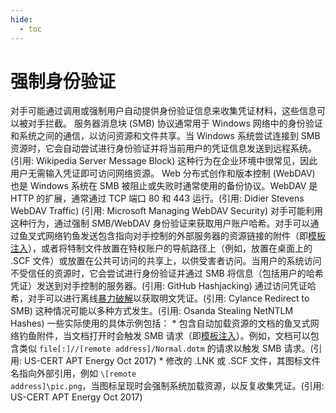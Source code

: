 ```yaml
---
hide:
  - toc
---
```


# 强制身份验证

对手可能通过调用或强制用户自动提供身份验证信息来收集凭证材料，这些信息可以被对手拦截。  服务器消息块 (SMB) 协议通常用于 Windows 网络中的身份验证和系统之间的通信，以访问资源和文件共享。当 Windows 系统尝试连接到 SMB 资源时，它会自动尝试进行身份验证并将当前用户的凭证信息发送到远程系统。(引用: Wikipedia Server Message Block) 这种行为在企业环境中很常见，因此用户无需输入凭证即可访问网络资源。  Web 分布式创作和版本控制 (WebDAV) 也是 Windows 系统在 SMB 被阻止或失败时通常使用的备份协议。WebDAV 是 HTTP 的扩展，通常通过 TCP 端口 80 和 443 运行。(引用: Didier Stevens WebDAV Traffic) (引用: Microsoft Managing WebDAV Security)  对手可能利用这种行为，通过强制 SMB/WebDAV 身份验证来获取用户账户哈希。对手可以通过鱼叉式网络钓鱼发送包含指向对手控制的外部服务器的资源链接的附件（即[模板注入](https://attack.mitre.org/techniques/T1221)），或者将特制文件放置在特权账户的导航路径上（例如，放置在桌面上的 .SCF 文件）或放置在公共可访问的共享上，以供受害者访问。当用户的系统访问不受信任的资源时，它会尝试进行身份验证并通过 SMB 将信息（包括用户的哈希凭证）发送到对手控制的服务器。(引用: GitHub Hashjacking) 通过访问凭证哈希，对手可以进行离线[暴力破解](https://attack.mitre.org/techniques/T1110)以获取明文凭证。(引用: Cylance Redirect to SMB)  这种情况可能以多种方式发生。(引用: Osanda Stealing NetNTLM Hashes) 一些实际使用的具体示例包括：  * 包含自动加载资源的文档的鱼叉式网络钓鱼附件，当文档打开时会触发 SMB 请求（即[模板注入](https://attack.mitre.org/techniques/T1221)）。例如，文档可以包含类似 <code>file[:]//[remote address]/Normal.dotm</code> 的请求以触发 SMB 请求。(引用: US-CERT APT Energy Oct 2017) * 修改的 .LNK 或 .SCF 文件，其图标文件名指向外部引用，例如 <code>\\[remote address]\pic.png</code>，当图标呈现时会强制系统加载资源，以反复收集凭证。(引用: US-CERT APT Energy Oct 2017)
